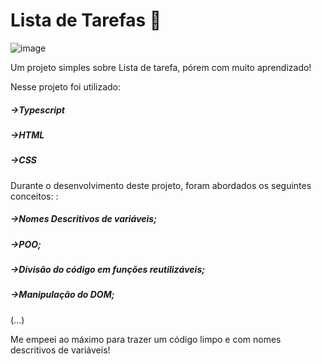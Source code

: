 # Lista de Tarefas 📝
![image](https://github.com/gabrielmillerr/taskList/assets/101687303/868069fa-a7d0-4f2b-b8bf-d1f1c475347a)

Um projeto simples sobre Lista de tarefa, pórem com muito aprendizado!

Nesse projeto foi utilizado: 
##### ->Typescript
##### ->HTML
##### ->CSS

Durante o desenvolvimento deste projeto, foram abordados os seguintes conceitos: : 
##### ->Nomes Descritivos de variáveis;
##### ->POO;
##### ->Divisão do código em funções reutilizáveis;
##### ->Manipulação do DOM;
(...)

Me empeei ao máximo para trazer um código limpo e com nomes descritivos de variáveis!
